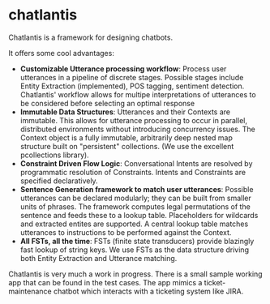 # chatlantis
Chatlantis is a framework for designing chatbots.

It offers some cool advantages:
- **Customizable Utterance processing workflow**: Process user utterances in a pipeline of discrete stages.  Possible stages include Entity Extraction (implemented), POS tagging, sentiment detection.  Chatlantis' workflow allows for multipe interpretations of utterances to be considered before selecting an optimal response
- **Immutable Data Structures**: Utterances and their Contexts are immutable.  This allows for utterance processing to occur in parallel, distributed environments without introducing concurrency issues.  The Context object is a fully immutable, arbitrarily deep nested map structure built on "persistent" collections.  (We use the excellent pcollections library).
- **Constraint Driven Flow Logic**: Conversational Intents are resolved by programmatic resolution of Constraints.  Intents and Constraints are specified declaratively.
- **Sentence Generation framework to match user utterances**: Possible utterances can be declared modularly; they can be built from smaller units of phrases.  The framework computes legal permutations of the sentence and feeds these to a lookup table.  Placeholders for wildcards and extracted entites are supported.  A central lookup table matches utterances to instructions to be performed against the Context.
- **All FSTs, all the time**: FSTs (finite state transducers) provide blazingly fast lookup of string keys.  We use FSTs as the data structure driving both Entity Extraction and Utterance matching.

Chatlantis is very much a work in progress.  There is a small sample working app that can be found in the test cases.  The app mimics a ticket-maintenance chatbot which interacts with a ticketing system like JIRA.
